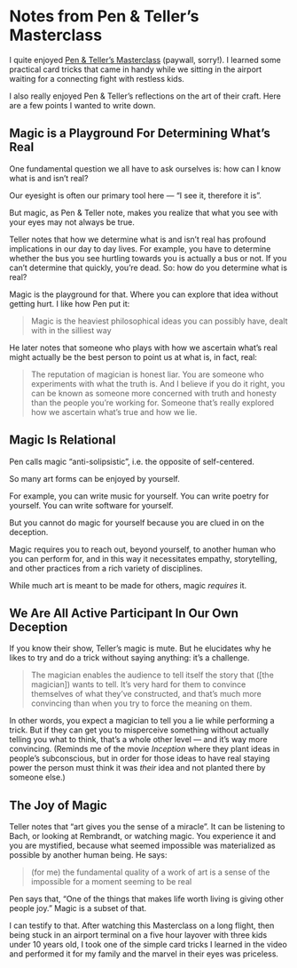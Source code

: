 # Notes from Pen & Teller’s Masterclass

I quite enjoyed [Pen & Teller’s Masterclass](https://www.masterclass.com/classes/penn-and-teller-teach-the-art-of-magic) (paywall, sorry!). I learned some practical card tricks that came in handy while we sitting in the airport waiting for a connecting fight with restless kids.

I also really enjoyed Pen & Teller’s reflections on the art of their craft. Here are a few points I wanted to write down.

## Magic is a Playground For Determining What’s Real

One fundamental question we all have to ask ourselves is: how can I know what is and isn’t real?

Our eyesight is often our primary tool here — “I see it, therefore it is”.

But magic, as Pen & Teller note, makes you realize that what you see with your eyes may not always be true.

Teller notes that how we determine what is and isn’t real has profound implications in our day to day lives. For example, you have to determine whether the bus you see hurtling towards you is actually a bus or not. If you can’t determine that quickly, you’re dead. So: how do you determine what is real?

Magic is the playground for that. Where you can explore that idea without getting hurt. I like how Pen put it: 

> Magic is the heaviest philosophical ideas you can possibly have, dealt with in the silliest way

He later notes that someone who plays with how we ascertain what’s real might actually be the best person to point us at what is, in fact, real:

> The reputation of magician is honest liar. You are someone who experiments with what the truth is. And I believe if you do it right, you can be known as someone more concerned with truth and honesty than the people you’re working for. Someone that’s really explored how we ascertain what’s true and how we lie.

## Magic Is Relational

Pen calls magic “anti-solipsistic”, i.e. the opposite of self-centered.

So many art forms can be enjoyed by yourself.

For example, you can write music for yourself. You can write poetry for yourself. You can write software for yourself.

But you cannot do magic for yourself because you are clued in on the deception.

Magic requires you to reach out, beyond yourself, to another human who you can perform for, and in this way it necessitates empathy, storytelling, and other practices from a rich variety of disciplines. 

While much art is meant to be made for others, magic _requires_ it. 

## We Are All Active Participant In Our Own Deception

If you know their show, Teller’s magic is mute. But he elucidates why he likes to try and do a trick without saying anything: it’s a challenge.

> The magician enables the audience to tell itself the story that ([the magician]) wants to tell. It’s very hard for them to convince themselves of what they’ve constructed, and that’s much more convincing than when you try to force the meaning on them. 

In other words, you expect a magician to tell you a lie while performing a trick. But if they can get you to misperceive something without actually telling you what to think, that’s a whole other level — and it’s way more convincing. (Reminds me of the movie _Inception_ where they plant ideas in people’s subconscious, but in order for those ideas to have real staying power the person must think it was _their_ idea and not planted there by someone else.)

## The Joy of Magic

Teller notes that “art gives you the sense of a miracle”. It can be listening to Bach, or looking at Rembrandt, or watching magic. You experience it and you are mystified, because what seemed impossible was materialized as possible by another human being. He says:

> (for me) the fundamental quality of a work of art is a sense of the impossible for a moment seeming to be real 

Pen says that, “One of the things that makes life worth living is giving other people joy.” Magic is a subset of that.

I can testify to that. After watching this Masterclass on a long flight, then being stuck in an airport terminal on a five hour layover with three kids under 10 years old, I took one of the simple card tricks I learned in the video and performed it for my family and the marvel in their eyes was priceless.